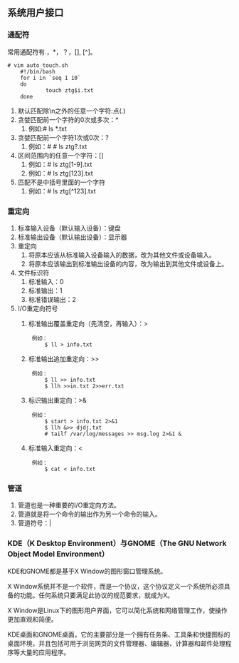 ## 系统用户接口 ##
### 通配符 ###
常用通配符有.，*，？，[], [^]。

	# vim auto_touch.sh
		#!/bin/bash
		for i in `seq 1 10`
		do
		        touch ztg$i.txt
		done


1. 默认匹配除\n之外的任意一个字符:点(.)
2. 贪婪匹配前一个字符的0次或多次：*
	1. 例如:# ls *.txt
2. 贪婪匹配前一个字符1次或0次：?
	1. 例如：# # ls ztg?.txt
3. 区间范围内的任意一个字符：[]
	1. 例如：# ls ztg[1-9].txt
	2. 例如：# ls ztg[123].txt
4. 匹配不是中括号里面的一个字符
	1. 例如：# ls ztg[^123].txt

### 重定向 ###
1. 标准输入设备（默认输入设备）：键盘
2. 标准输出设备（默认输出设备）：显示器
3. 重定向
	1. 将原本应该从标准输入设备输入的数据，改为其他文件或设备输入。
	2. 将原本应该输出到标准输出设备的内容，改为输出到其他文件或设备上。
4. 文件标识符
	1. 标准输入：0
	2. 标准输出：1
	3. 标准错误输出：2
5. I/O重定向符号
	1. 标准输出覆盖重定向（先清空，再输入）：>
		
			例如：
				$ ll > info.txt
	2. 标准输出追加重定向：>>

			例如：
				$ ll >> info.txt 
				$ llh >>in.txt 2>>err.txt
	3. 标识输出重定向：>&

			例如：
				$ start > info.txt 2>&1
				$ llh &>> djdj.txt
				# tailf /var/log/messages >> msg.log 2>&1 &
	4. 标准输入重定向：<
			
			例如：
				$ cat < info.txt
		

### 管道 ###
1. 管道也是一种重要的I/O重定向方法。
2. 管道就是将一个命令的输出作为另一个命令的输入。
3. 管道符号：|

### KDE（K Desktop Environment）与GNOME（The GNU Network Object Model Environment） ###
KDE和GNOME都是基于X Window的图形窗口管理系统。

X Window系统并不是一个软件，而是一个协议，这个协议定义一个系统所必须具备的功能。任何系统只要满足此协议的规范要求，就成为X。

X Window是Linux下的图形用户界面，它可以简化系统和网络管理工作，使操作更加直观和简便。

KDE桌面和GNOME桌面，它的主要部分是一个拥有任务条、工具条和快捷图标的桌面环境，并且包括可用于浏览网页的文件管理器、编辑器、计算器和邮件处理程序等大量的应用程序。
